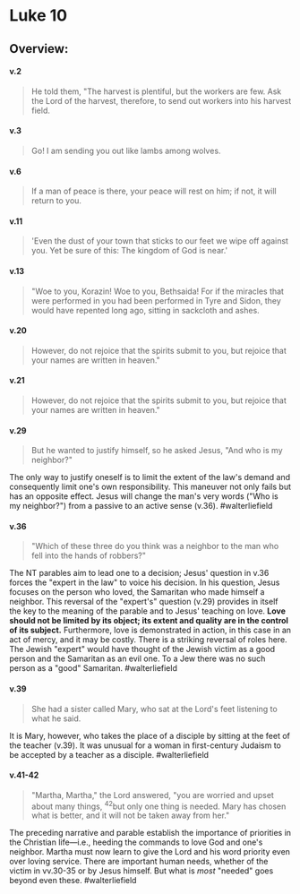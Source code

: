 # Luke 10

## Overview:


#### v.2
>He told them, "The harvest is plentiful, but the workers are few. Ask the Lord of the harvest, therefore, to send out workers into his harvest field.

#### v.3
>Go! I am sending you out like lambs among wolves.

#### v.6
>If a man of peace is there, your peace will rest on him; if not, it will return to you.

#### v.11
>'Even the dust of your town that sticks to our feet we wipe off against you. Yet be sure of this: The kingdom of God is near.'

#### v.13
>"Woe to you, Korazin! Woe to you, Bethsaida! For if the miracles that were performed in you had been performed in Tyre and Sidon, they would have repented long ago, sitting in sackcloth and ashes.


#### v.20
>However, do not rejoice that the spirits submit to you, but rejoice that your names are written in heaven."

#### v.21
>However, do not rejoice that the spirits submit to you, but rejoice that your names are written in heaven."

#### v.29
>But he wanted to justify himself, so he asked Jesus, "And who is my neighbor?"

The only way to justify oneself is to limit the extent of the law's demand and consequently limit one's own responsibility. This maneuver not only fails but has an opposite effect. Jesus will change the man's very words ("Who is my neighbor?") from a passive to an active sense (v.36).
#walterliefield 

#### v.36
>"Which of these three do you think was a neighbor to the man who fell into the hands of robbers?"

The NT parables aim to lead one to a decision; Jesus' question in v.36 forces the "expert in the law" to voice his decision. In his question, Jesus focuses on the person who loved, the Samaritan who made himself a neighbor. This reversal of the "expert's" question (v.29) provides in itself the key to the meaning of the parable and to Jesus' teaching on love. **Love should not be limited by its object; its extent and quality are in the control of its subject.** Furthermore, love is demonstrated in action, in this case in an act of mercy, and it may be costly. There is a striking reversal of roles here. The Jewish "expert" would have thought of the Jewish victim as a good person and the Samaritan as an evil one. To a Jew there was no such person as a "good" Samaritan.
#walterliefield 

#### v.39
>She had a sister called Mary, who sat at the Lord's feet listening to what he said.

It is Mary, however, who takes the place of a disciple by sitting at the feet of the teacher (v.39). It was unusual for a woman in first-century Judaism to be accepted by a teacher as a disciple.
#walterliefield 

#### v.41-42
>"Martha, Martha," the Lord answered, "you are worried and upset about many things, <sup>42</sup>but only one thing is needed. Mary has chosen what is better, and it will not be taken away from her."

The preceding narrative and parable establish the importance of priorities in the Christian life—i.e., heeding the commands to love God and one's neighbor. Martha must now learn to give the Lord and his word priority even over loving service. There are important human needs, whether of the victim in vv.30-35 or by Jesus himself. But what is *most* "needed" goes beyond even these.
#walterliefield 
